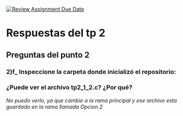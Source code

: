 [![Review Assignment Due Date](https://classroom.github.com/assets/deadline-readme-button-22041afd0340ce965d47ae6ef1cefeee28c7c493a6346c4f15d667ab976d596c.svg)](https://classroom.github.com/a/x_DJ96am)
# Respuestas del tp 2

## Preguntas del punto 2

### 2)f_ Inspeccione la carpeta donde inicializó el repositorio:
### ¿Puede ver el archivo tp2_1_2.c? ¿Por qué?

_No puedo verlo, ya que cambie a la rama principal y ese archivo esta guardado en la rama llamada Opcion 2_


